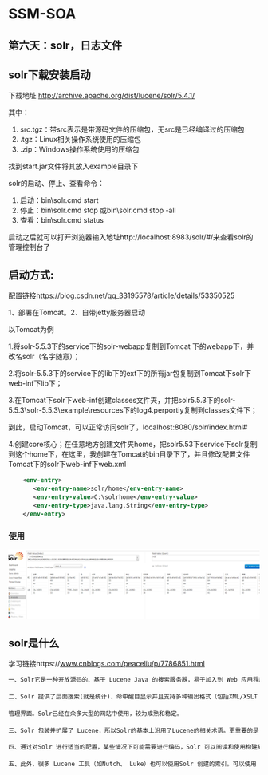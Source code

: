 # SSM-SOA
## 第六天：solr，日志文件

## solr下载安装启动
下载地址 http://archive.apache.org/dist/lucene/solr/5.4.1/

其中： 
1. src.tgz：带src表示是带源码文件的压缩包，无src是已经编译过的压缩包 
2. .tgz：Linux相关操作系统使用的压缩包 
3. .zip：Windows操作系统使用的压缩包

找到start.jar文件将其放入example目录下

solr的启动、停止、查看命令： 
1. 启动：bin\solr.cmd start 
2. 停止：bin\solr.cmd stop 或bin\solr.cmd stop -all 
3. 查看：bin\solr.cmd status

启动之后就可以打开浏览器输入地址http://localhost:8983/solr/#/来查看solr的管理控制台了

## 启动方式: 
 配置链接https://blog.csdn.net/qq_33195578/article/details/53350525

 1、部署在Tomcat。2、自带jetty服务器启动

以Tomcat为例

1.将solr-5.5.3下的service下的solr-webapp复制到Tomcat 下的webapp下，并改名solr（名字随意）；

2.将solr-5.5.3下的service下的lib下的ext下的所有jar包复制到Tomcat下solr下web-inf下lib下；

3.在Tomcat下solr下web-inf创建classes文件夹，并把solr5.5.3下的solr-5.5.3\solr-5.5.3\example\resources下的log4.perportiy复制到classes文件下；

到此，启动Tomcat，可以正常访问solr了，localhost:8080/solr/index.html#

4.创建core核心；在任意地方创建文件夹home，把solr5.53下service下solr复制到这个home下，在这里，我创建在Tomcat的bin目录下了，并且修改配置文件Tomcat下的solr下web-inf下web.xml
```xml
    <env-entry>
       <env-entry-name>solr/home</env-entry-name>
       <env-entry-value>C:\solrhome</env-entry-value>
       <env-entry-type>java.lang.String</env-entry-type>
    </env-entry>
```
### 使用
![](微信截图_20181017192037.png)


## solr是什么
学习链接https://www.cnblogs.com/peaceliu/p/7786851.html
```xml
一、Solr它是一种开放源码的、基于 Lucene Java 的搜索服务器，易于加入到 Web 应用程序中。

二、Solr 提供了层面搜索(就是统计)、命中醒目显示并且支持多种输出格式（包括XML/XSLT 和JSON等格式）。它易于安装和配置，而且附带了一个基于 HTTP 的

管理界面。Solr已经在众多大型的网站中使用，较为成熟和稳定。

三、Solr 包装并扩展了 Lucene，所以Solr的基本上沿用了Lucene的相关术语。更重要的是，Solr 创建的索引与 Lucene 搜索引擎库完全兼容。

四、通过对Solr 进行适当的配置，某些情况下可能需要进行编码，Solr 可以阅读和使用构建到其他 Lucene 应用程序中的索引。

五、此外，很多 Lucene 工具（如Nutch、 Luke）也可以使用Solr 创建的索引。可以使用 Solr 的表现优异的基本搜索功能，也可以对它进行扩展从而满足企业的需要。
```
